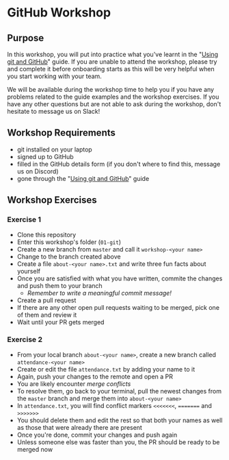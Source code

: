 # GitHub Workshop

## Purpose

In this workshop, you will put into practice what you've learnt in the "[Using git and GitHub](https://github.com/Hyp-ed/hyped-2022/wiki/Using-git-and-GitHub)" guide.
If you are unable to attend the workshop, please try and complete it before onboarding starts as this will be very helpful when you start working with your team.

We will be available during the workshop time to help you if you have any problems related to the guide examples and the workshop exercises.
If you have any other questions but are not able to ask during the workshop, don't hesitate to message us on Slack!

## Workshop Requirements

- git installed on your laptop
- signed up to GitHub
- filled in the GitHub details form (if you don't where to find this, message us on Discord)
- gone through the "[Using git and GitHub](https://github.com/Hyp-ed/hyped-2022/wiki/Using-git-and-GitHub)" guide

## Workshop Exercises

### Exercise 1

- Clone this repository
- Enter this workshop's folder (`01-git`)
- Create a new branch from `master` and call it `workshop-<your name>`
- Change to the branch created above
- Create a file `about-<your name>.txt` and write three fun facts about yourself
- Once you are satisfied with what you have written, commite the changes and push them to your branch
    - *Remember to write a meaningful commit message!*
- Create a pull request
- If there are any other open pull requests waiting to be merged, pick one of them and review it
- Wait until your PR gets merged

### Exercise 2

- From your local branch `about-<your name>`, create a new branch called `attendance-<your name>`
- Create or edit the file `attendance.txt` by adding your name to it
- Again, push your changes to the remote and open a PR
- You are likely encounter *merge conflicts*
- To resolve them, go back to your terminal, pull the newest changes from the `master` branch and merge them into `about-<your name>`
- In `attendance.txt`, you will find conflict markers `<<<<<<<`, `=======` and `>>>>>>>`
- You should delete them and edit the rest so that both your names as well as those that were already there are present
- Once you're done, commit your changes and push again
- Unless someone else was faster than you, the PR should be ready to be merged now
